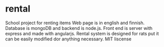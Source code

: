 # rental
School project for renting items
Web page is in english and finnish. 
Database is mongoDB and backend is node.js.
Front end is server with express and made with angularjs.
Rental system is designed for rats put it can be easily modified dor anything necessary.
MIT liscense
